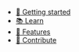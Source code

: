 * [🐝 Getting started](/)
* [📚 Learn](/learn.md)
* [🍯 Features](/install.md)
* [🍻 Contribute](/contribute.md)
